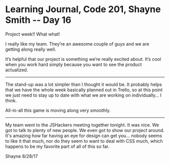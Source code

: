 # Learning Journal, Code 201, Shayne Smith -- Day 16

Project week!! What what!

I really like my team. They’re an awesome couple of guys and we are getting along really well.

It’s helpful that our project is something we’re really excited about. It’s cool when you work hard simply because you want to see the product actualized.

---

The stand-up was a lot simpler than I thought it would be. It probably helps that we have the whole week basically planned out in Trello, so at this point we just need to stay up to date with what we are working on individually… I think.

All-in-all this game is moving along very smoothly.

---

My team went to the JSHackers meeting together tonight. It was nice. We got to talk to plenty of new people. We even got to show our project around. It's amazing how far having an eye for design can get you... nobody seems to like it that much, nor do they seem to want to deal with CSS much, which happens to be my favorite part of all of this so far.

Shayne
8/28/17
